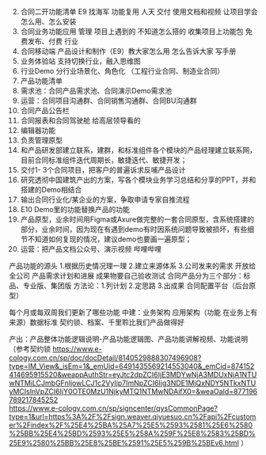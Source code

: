
2. 合同二开功能清单 E9 找海军 功能复用 人天 交付 使用文档和视频 让项目学会怎么用、怎么安装
3. 合同业务功能应用 管理 项目上遇到的 不知道怎么搭的 收集项目上功能包 免费发布、付费 行业
4. 合同移动端 产品设计和制作（E9）教大家怎么用 怎么告诉大家 写手册
5. 业务体验站 支持切换行业，融入思维图
6. 行业Demo 分行业场景化、角色化 （工程行业合同、制造业合同）
7. 产品功能清单
8. 需求池：合同产品需求池、合同演示Demo需求池
9. 运营：合同项目沟通群、合同销售沟通群、合同BU沟通群
10. 合同产品公告栏
11. 合同报表和合同驾驶舱 给高层领导看的
12. 编辑器功能 
13. 负责管理原型
14. 和产品研发部建立联系，建群，和标准组件各个模块的产品经理建立联系网，目前合同标准组件迭代周期长，敏捷迭代、敏捷开发；
15. 交付1- 3个合同项目，把客户的普遍诉求反哺产品设计
16. 研究透彻中国建筑产出的方案，写各个模块业务学习总结和分享的PPT，并和搭建的Demo相结合
17. 输出合同行业化/某企业的方案，争取申请专家自推流程
18. E10 Demo里的功能替换产品的功能
19. 产品原型，业余时间用Figma或Axure做完整的一套合同原型，含系统搭建的部分，业余时间，因为现在有遇到demo有时因系统问题导致被损坏，有些细节不知道如何复现的情况，建议demo也要画一遍原型；
20. 运营：把产品文档公众号、演示视频 哔哩哔哩
 
产品功能的源头 1.根据历史情况理一理 2.建立来源体系 3.公司发来的需求 
开放给全公司 产品需求计划和进展
成果物要自己验收测试
合同产品分为三个部分：标品、专业版、集团版
方法论：1.列计划 2.定思路 3.出成果 
合同配置平台（后台原型）


每个月或每双周我们更新了哪些功能 
中建：业务架构 应用架构（功能 在业务上有来源）数据标准
契约锁、档案、千里聆比我们产品做得好 

产出：产品整体功能逻辑说明-产品功能逻辑图、产品功能讲解视频、功能说明（参考契约锁 https://www.e-cology.com.cn/sp/doc/docDetail/8140529888307496908?type=IM_View&_isEm=1&_emUid=6491435569214553040&_emCid=874152414695915520&weappAuthStr=eyJtc2dpZCI6IjE3MDYwNjA3MDUxNjA1NTUwNTMiLCJmbGFnIjowLCJ1c2VyIjp7ImNpZCI6Ijg3NDE1MjQxNDY5NTkxNTUyMCIsInVpZCI6IjY0OTE0MzU1NjkyMTQ1NTMwNDAifX0=&weaOaId=877196789217845252  
https://www.e-cology.com.cn/sp/signcenter/qysCommonPage?type=1&url=https%3A%2F%2Fsign.weaver.qiyuesuo.cn%2Fapi%2Fcustomer%2Findex%2F%25E4%25BA%25A7%25E5%2593%2581%25E6%2580%25BB%25E4%25BD%2593%25E5%258A%259F%25E8%2583%25BD%25E9%2580%25BB%25E8%25BE%2591%25E5%259B%25BEv6.html
）

